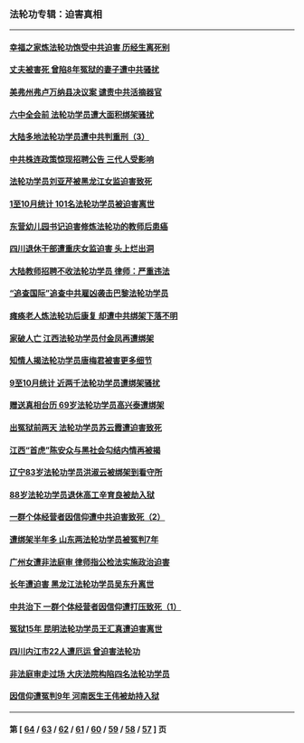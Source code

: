 ### 法轮功专辑：迫害真相
---
#### [幸福之家炼法轮功饱受中共迫害 历经生离死别](../../pages/nf4379/n13377039.md?11170430) 
#### [丈夫被害死 曾陷8年冤狱的妻子遭中共骚扰](../../pages/nf4379/n13367791.md?11170430) 
#### [美弗州弗卢万纳县决议案 谴责中共活摘器官](../../pages/nf4379/n13375911.md?11170430) 
#### [六中全会前 法轮功学员遭大面积绑架骚扰](../../pages/nf4379/n13375690.md?11170430) 
#### [大陆多地法轮功学员遭中共判重刑（3）](../../pages/nf4379/n13374324.md?11170430) 
#### [中共株连政策惊现招聘公告 三代人受影响](../../pages/nf4379/n13330731.md?11170430) 
#### [法轮功学员刘亚芹被黑龙江女监迫害致死](../../pages/nf4379/n13370209.md?11170430) 
#### [1至10月统计 101名法轮功学员被迫害离世](../../pages/nf4379/n13369752.md?11170430) 
#### [东营幼儿园书记迫害修炼法轮功的教师后患癌](../../pages/nf4379/n13365505.md?11170430) 
#### [四川退休干部遭重庆女监迫害 头上烂出洞](../../pages/nf4379/n13367312.md?11170430) 
#### [大陆教师招聘不收法轮功学员 律师：严重违法](../../pages/nf4379/n13365839.md?11170430) 
#### [“追查国际”追查中共雇凶袭击巴黎法轮功学员](../../pages/nf4379/n13367855.md?11170430) 
#### [瘫痪老人炼法轮功后康复 却遭中共绑架下落不明](../../pages/nf4379/n13365406.md?11170430) 
#### [家破人亡 江西法轮功学员付金凤再遭绑架](../../pages/nf4379/n13364762.md?11170430) 
#### [知情人揭法轮功学员唐梅君被害更多细节](../../pages/nf4379/n13362725.md?11170430) 
#### [9至10月统计 近两千法轮功学员遭绑架骚扰](../../pages/nf4379/n13361681.md?11170430) 
#### [赠送真相台历 69岁法轮功学员高兴泰遭绑架](../../pages/nf4379/n13359869.md?11170430) 
#### [出冤狱前两天 法轮功学员苏云霞遭迫害致死](../../pages/nf4379/n13359313.md?11170430) 
#### [江西“首虎”陈安众与黑社会勾结内情再被揭](../../pages/nf4379/n13356633.md?11170430) 
#### [辽宁83岁法轮功学员洪淑云被绑架到看守所](../../pages/nf4379/n13355933.md?11170430) 
#### [88岁法轮功学员退休高工辛育良被劫入狱](../../pages/nf4379/n13352894.md?11170430) 
#### [一群个体经营者因信仰遭中共迫害致死（2）](../../pages/nf4379/n13351281.md?11170430) 
#### [遭绑架半年多 山东两法轮功学员被冤判7年](../../pages/nf4379/n13348475.md?11170430) 
#### [广州女遭非法庭审 律师指公检法实施政治迫害](../../pages/nf4379/n13348584.md?11170430) 
#### [长年遭迫害 黑龙江法轮功学员吴东升离世](../../pages/nf4379/n13347817.md?11170430) 
#### [中共治下 一群个体经营者因信仰遭打压致死（1）](../../pages/nf4379/n13343377.md?11170430) 
#### [冤狱15年 昆明法轮功学员王汇真遭迫害离世](../../pages/nf4379/n13345179.md?11170430) 
#### [四川内江市22人遭厄运 曾迫害法轮功](../../pages/nf4379/n13342909.md?11170430) 
#### [非法庭审走过场 大庆法院构陷四名法轮功学员](../../pages/nf4379/n13339286.md?11170430) 
#### [因信仰遭冤判9年 河南医生王伟被劫持入狱](../../pages/nf4379/n13338846.md?11170430) 

---
#### 第 [ [64](./64.md?11170430) / [63](./63.md?11170430) / [62](./62.md?11170430) / [61](./61.md?11170430) / [60](./60.md?11170430) / [59](./59.md?11170430) / [58](./58.md?11170430) / [57](./57.md?11170430) ] 页
